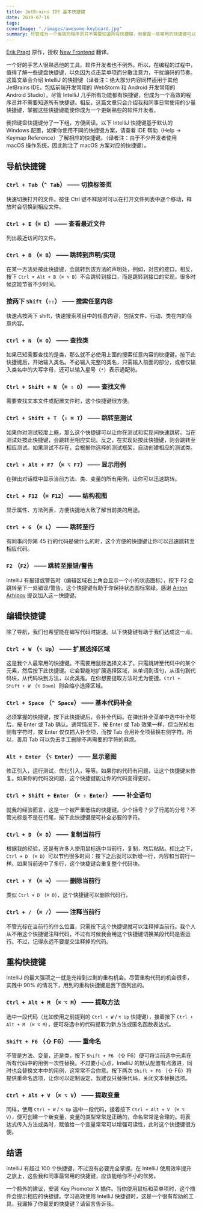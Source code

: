 ```yaml
---
title: JetBrains IDE 基本快捷键
date: 2019-07-16
tags:
coverImage: "./images/awesome-keyboard.jpg"
summary: 尽管成为一个高效的程序员并不需要知道所有快捷键，但掌握一些常用的快捷键可以避免因为点击菜单项分散注意力，干扰编码节奏。
---
```


[Erik Pragt] 原作，授权 [New Frontend](https://nextfe.com/) 翻译。

[Erik Pragt]: https://www.jworks.io/essential-intellij-shortcuts/

一个好的手艺人很熟悉他的工具。软件开发者也不例外。所以，在编程的过程中，值得了解一些键盘快捷键，以免因为点击菜单项而分散注意力，干扰编码的节奏。这篇文章会介绍 IntelliJ 的快捷键（译者注：绝大部分内容同样适用于其他 JetBrains IDE，包括前端开发常用的 WebStorm 和 Android 开发常用的 Android Studio）。尽管 IntelliJ 几乎所有功能都有快捷键，但成为一个高效的程序员并不需要知道所有快捷键。相反，这篇文章只会介绍我和同事日常使用的少量快捷键，掌握这些快捷键能使你成为一个更娴熟些的软件开发者。

我把键盘快捷键分了一下组，方便阅读。以下 IntelliJ 快捷键基于默认的 Windows 配置，如果你使用不同的快捷键方案，请查看 IDE 帮助（Help -> Keymap Reference）了解相应的快捷键。（译者注：由于不少开发者使用 macOS 操作系统，因此附注了 macOS 方案对应的快捷键）。

## 导航快捷键

### `Ctrl + Tab`（`^ Tab`） —— 切换标签页

快速切换打开的文件。按住 Ctrl 键不释放时可以在打开文件列表中逐个移动，释放时会切换到相应文件。

### `Ctrl + E`（`⌘ E`） —— 查看最近文件

列出最近访问的文件。

### `Ctrl + B` （`⌘ B`） —— 跳转到声明/实现

在某一方法处按此快捷键，会跳转到该方法的声明处，例如，对应的接口。相反，按下 `Ctrl + Alt + B`（`⌘ ⌥ B`）不会跳转到接口，而是跳转到接口的实现，很多时候这能节省不少时间。

### 按两下 `Shift`（`⇧⇧`） —— 搜索任意内容

快速点按两下 shift，快速搜索项目中的任意内容，包括文件、行动、类在内的任意内容。

### `Ctrl + N` （`⌘ O`） —— 查找类

如果已知需要查找的是类，那么就不必使用上面的搜索任意内容的快捷键。按下此快捷键后，开始输入类名。不必输入完整的类名，只需输入前面的部分，或者仅输入类名中的大写字母，还可以输入星号（`*`）表示通配符。

### `Ctrl + Shift + N` （`⌘ ⇧ O`） —— 查找文件

需要查找文本文件或配置文件时，这个快捷键很方便。

### `Ctrl + Shift + T` （`⇧ ⌘ T`） —— 跳转至测试

如果你对测试轻度上瘾，那么这个快捷键可以让你在测试和实现间快速跳转。当在测试处按此快捷键，会跳转至相应实现。反之，在实现处按此快捷键，则会跳转至相应测试。如果测试不存在，会根据你选择的测试框架，自动创建相应的测试类。

### `Ctrl + Alt + F7` （`⌘ ⌥ F7`） —— 显示用例

在弹出对话框中显示当前方法、类、变量的所有用例，让你可以迅速跳转。

### `Ctrl + F12` （`⌘ F12`） —— 结构视图

显示属性、方法列表，方便快捷地大致了解当前类的用途。

### `Ctrl + G` （`⌘ L`） —— 跳转至行

有同事问你第 45 行的代码是做什么的时，这个方便的快捷键让你可以迅速跳转至相应代码。

### `F2` （`F2`） —— 跳转至报错/警告

IntelliJ 有报错或警告时（编辑区域右上角会显示一个小的状态图标），按下 F2 会跳转至下一处错误/警告。这个快捷键有助于你保持状态图标常绿。感谢 [Anton Arhipov] 提议加入这一快捷键。

[Anton Arhipov]: https://twitter.com/antonarhipov/status/1122756808534372352?s=20

## 编辑快捷键

除了导航，我们也希望能在编写代码时提速。以下快捷键有助于我们达成这一点。

### `Ctrl + W` （`⌥ Up`） —— 扩展选择区域

这是我个人最常用的快捷键。不需要用鼠标选择文本了，只需跳转至代码中的某个元素，然后按下此快捷键。它会智能地扩展选择区域，从单词到语句，从语句到代码块，从代码块到方法，以此类推。在你想要提取方法时尤为便捷。`Ctrl + Shift + W` （`⌥ Down`）则会缩小选择区域。

### `Ctrl + Space` （`^ Space`） —— 基本代码补全

必须掌握的快捷键，按下此快捷键后，会补全代码。在弹出补全菜单中选中补全项后，按 Enter 或 Tab 确认。通常情况下，按 Enter 或 Tab 效果一样，但当光标右侧有字符时，按 Enter 仅仅插入补全项，而按 Tab 会用补全项替换右侧字符。所以，善用 Tab 可以免去手工删除不再需要的字符的麻烦。

### `Alt + Enter` （`⌥ Enter`） —— 显示意图

修正引入，运行测试，优化引入，等等。如果你的代码有问题，让这个快捷键来修复。如果你的代码没问题，这个快捷键能让你的代码变得更好。

### `Ctrl + Shift + Enter` （`⌘ ⇧ Enter`） —— 补全语句

就我的经验而言，这是一个被严重低估的快捷键。少个括号？少了行尾的分号？不管光标是不是在行尾，按下此快捷键便可补全必要的字符。

### `Ctrl + D` （`⌘ D`） —— 复制当前行

根据我的经验，还是有许多人使用鼠标选中当前行，复制，然后粘贴。相比之下，`Ctrl + D` （`⌘ D`）可以节约很多时间：按下之后就可以新增一行，内容和当前行一样。如果当前选中了多行，这个快捷键会重复整个代码块。

### `Ctrl + Y` （`⌘ ⌫`） —— 删除当前行

类似 `Ctrl + D` （`⌘ D`），这个快捷键可以删除代码行。

### `Ctrl + /` （`⌘ /`） —— 注释当前行

不管光标在当前行的什么位置，只需按下这个快捷键就可以注释掉当前行。我个人从不用这个快捷键注释代码，不过有时候我会用这个快捷键切换某段代码是否运行。不过，记得永远不要提交注释掉的代码。

## 重构快捷键

IntelliJ 的最大强项之一就是充裕到过剩的重构机会。尽管重构代码的机会很多，实践中 90% 的情况下，用到的重构快捷键是我下面列出的。

### `Ctrl + Alt + M` （`⌘ ⌥ M`） —— 提取方法

选中一段代码（比如使用之前提到的 `Ctrl + W` / `⌥ Up` 快捷键），接着按下 `Ctrl + Alt + M` （`⌘ ⌥ M`），便可将选中的代码提取为新方法或匿名函数表达式。

### `Shift + F6` （⇧ F6） —— 重命名

不管是方法、变量，还是类，按下 `Shift + F6` （⇧ F6）便可将当前选中元素在所有代码中的用例一次性替换。不过要小心点，IntelliJ 的默认配置有点激进，同时也会替换文本中的用例，这常常不合你意。按下两次 `Shift + F6` （⇧ F6）将提供重命名选项，让你可以定制设定。我建议只替换代码，关闭文本替换选项。

### `Ctrl + Alt + V` （`⌘ ⌥ V`） —— 提取变量

同样，使用 `Ctrl + W` / `⌥ Up` 选中一段代码，接着按下 `Ctrl + Alt + V` （`⌘ ⌥ V`），便可创建一个新变量，变量的类型常常是正确的，命名常常是合理的。将表达式传入方法或类时，赋值给一个变量常常可以增强可读性，此时这个快捷键很方便。

## 结语

IntelliJ 有超过 100 个快捷键，不过没有必要完全掌握。在 IntelliJ 使用效率提升之旅上，这些我和同事最常用的快捷键，应该能给你不小的优势。

一个额外的建议，安装 Key Promoter X 插件。当你使用鼠标和菜单项时，这个插件会提示相应的快捷键。学习高效使用 IntelliJ 快捷键时，这是一个很有帮助的工具。我漏掉了你最爱的快捷键？请留言告诉我。
